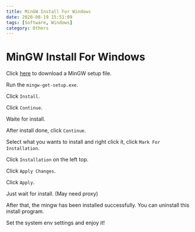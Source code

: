 ```yaml
---
title: MinGW Install For Windows
date: 2020-08-19 15:51:09
tags: [Software, Windows]
category: Others
---
```

# MinGW Install For Windows

Click [here](https://osdn.net/projects/mingw/downloads/68260/mingw-get-setup.exe/) to download a MinGW setup file.

Run the `mingw-get-setup.exe`.

Click `Install`.

Click `Continue`.

Waite for install.

After install done, click `Continue`.

Select what you wants to install and right click it, click `Mark For Installation`.

Click `Installation` on the left top.

Click `Apply Changes`.

Click `Apply`.

Just wait for install. (May need proxy)

After that, the mingw has been installed successfully. You can uninstall this install program.

Set the system env settings and enjoy it!

